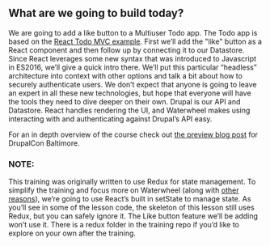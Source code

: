 ## What are we going to build today?
We are going to add a like button to a Multiuser Todo app. The Todo app is based on the [React Todo MVC example](http://todomvc.com/examples/react/#/). First we’ll add the "like" button as a React component and then follow up by connecting it to our Datastore. Since React leverages some new syntax that was introduced to Javascript in ES2016, we’ll give a quick intro there. We’ll put this particular “headless” architecture into context with other options and talk a bit about how to securely authenticate users. We don’t expect that anyone is going to leave an expert in all these new technologies, but hope that everyone will have the tools they need to dive deeper on their own.	
Drupal is our API and Datastore. React handles rendering the UI, and Waterwheel makes using interacting with and authenticating against Drupal’s API easy.

For an in depth overview of the course check out [the preview blog post](https://www.fourkitchens.com/blog/events/api-first-drupal-8-react-and-you/) for DrupalCon Baltimore.

### NOTE:
This training was originally written to use Redux for state management. To simplify the training and focus more on Waterwheel (along with [other reasons](https://twitter.com/lukeherrington/status/849863853550718976)), we’re going to use React’s built in setState to manage state. As you’ll see in some of the lesson code, the skeleton of this lesson still uses Redux, but you can safely ignore it. The Like button feature we’ll be adding won’t use it. There is a redux folder in the training repo if you’d like to explore on your own after the training.
